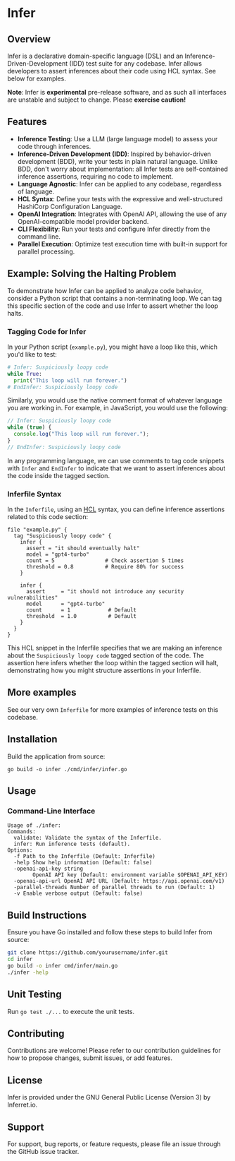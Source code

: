 # Infer

## Overview

Infer is a declarative domain-specific language (DSL) and an Inference-Driven-Development (IDD) test suite for any codebase. Infer allows developers to assert inferences about their code using HCL syntax. See below for examples.

**Note**: Infer is **experimental** pre-release software, and as such all interfaces are unstable and subject to change. Please **exercise caution!**

## Features

- **Inference Testing**: Use a LLM (large language model) to assess your code through inferences.
- **Inference-Driven Development (IDD)**: Inspired by behavior-driven development (BDD), write your tests in plain natural language. Unlike BDD, don't worry about implementation: all Infer tests are self-contained inference assertions, requiring no code to implement.
- **Language Agnostic**: Infer can be applied to any codebase, regardless of language.
- **HCL Syntax**: Define your tests with the expressive and well-structured HashiCorp Configuration Language.
- **OpenAI Integration**: Integrates with OpenAI API, allowing the use of any OpenAI-compatible model provider backend.
- **CLI Flexibility**: Run your tests and configure Infer directly from the command line.
- **Parallel Execution**: Optimize test execution time with built-in support for parallel processing.

## Example: Solving the Halting Problem

To demonstrate how Infer can be applied to analyze code behavior, consider a Python script that contains a non-terminating loop. We can tag this specific section of the code and use Infer to assert whether the loop halts.

### Tagging Code for Infer


In your Python script (`example.py`), you might have a loop like this, which you'd like to test:

```python
# Infer: Suspiciously loopy code
while True:
  print("This loop will run forever.")
# EndInfer: Suspiciously loopy code
```

Similarly, you would use the native comment format of whatever language you are working in. For example, in JavaScript, you would use the following:

```javascript
// Infer: Suspiciously loopy code
while (true) {
  console.log("This loop will run forever.");
}
// EndInfer: Suspiciously loopy code
```

In any programming language, we can use comments to tag code snippets with `Infer` and `EndInfer` to indicate that we want to assert inferences about the code inside the tagged section.

### Inferfile Syntax

In the `Inferfile`, using an [HCL](https://github.com/hashicorp/hcl) syntax, you can define inference assertions related to this code section:

```hcl
file "example.py" {
  tag "Suspiciously loopy code" {
    infer {
      assert = "it should eventually halt"
      model = "gpt4-turbo"
      count = 5                # Check assertion 5 times
      threshold = 0.8          # Require 80% for success
    }

    infer {
      assert     = "it should not introduce any security vulnerabilities"
      model      = "gpt4-turbo"
      count      = 1            # Default
      threshold  = 1.0          # Default
    }
  }
}
```

This HCL snippet in the Inferfile specifies that we are making an inference about the `Suspiciously loopy code` tagged section of the code. The assertion here infers whether the loop within the tagged section will halt, demonstrating how you might structure assertions in your Inferfile.

## More examples
See our very own `Inferfile` for more examples of inference tests on this codebase.

## Installation

Build the application from source:
```
go build -o infer ./cmd/infer/infer.go
```
## Usage

### Command-Line Interface

```plaintext
Usage of ./infer:
Commands:
  validate: Validate the syntax of the Inferfile.
  infer: Run inference tests (default).
Options:
  -f Path to the Inferfile (Default: Inferfile)
  -help Show help information (Default: false)
  -openai-api-key string
        OpenAI API key (Default: environment variable $OPENAI_API_KEY)
  -openai-api-url OpenAI API URL (Default: https://api.openai.com/v1)
  -parallel-threads Number of parallel threads to run (Default: 1)
  -v Enable verbose output (Default: false)
  ```

## Build Instructions

Ensure you have Go installed and follow these steps to build Infer from source:

```sh
git clone https://github.com/yourusername/infer.git
cd infer
go build -o infer cmd/infer/main.go
./infer -help
```

## Unit Testing

Run `go test ./...` to execute the unit tests.

## Contributing

Contributions are welcome! Please refer to our contribution guidelines for how to propose changes, submit issues, or add features.

## License

Infer is provided under the GNU General Public License (Version 3) by Inferret.io.

## Support

For support, bug reports, or feature requests, please file an issue through the GitHub issue tracker.
